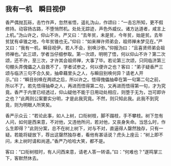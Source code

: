 ##  我有一机　瞬目视伊

香严偶抛瓦砾，击竹作声，忽然省悟，遥礼沩山，作颂曰：“一击忘所知，更不假修持。动容扬古路，不堕悄然机。处处无踪迹，声色外威仪。诸方达道者，咸言上上机。”沩山许之，仰山不许。严又曰：“去年贫，未是贫，今年贫，始是贫。去年贫犹有卓锥之地，今年贫锥也无。”仰曰：“如来禅许师弟会，祖师禅未梦见在。”严又曰：“我有一机，瞬目视伊，若人不会，别唤沙弥。”仰报沩曰：“且喜贤师弟会祖师禅也。”此三颂，学者当仔细参取。第一次颂，明明了悟，何以仰山不许？第二次颂，还不许，至三次，才许其会祖师禅，大事了毕。若论第三次颂，只同临济第三句棚头弄傀儡之人自救不了，学者试参之，何以便许之也？客曰：“弟子疑香严三颂与临济三句不合久矣，抽牵藉里头之人，与瞬目别唤何异？请老人开示。”曰：“瞬目别唤在两颂之后，所以许之。悟得傀儡抽牵在第一句第二句之前，所以不了。若先悟得抽牵之人，再进而悟得第二句，又再进而悟得第一句，才为究竟。香严于内里已经透过，仰山疑他不能于日用动处相应，则堕于无为，岂可即许之也？”此两则公案要实分明，才是此我究竟。不然，则只知此我。此我不到究竟，则为明眼人所笑矣。

香严示众云：“若论此事，如人上树，口衔树枝，脚不蹋枝，手不攀枝。树下忽有人问，如何是西来意，不对他，又违他所问，若对他，又丧身失命。当恁么时，作么生即得？”此则分案，总不在树上树下，对与不对，直逼得人罄然独存，只有一疑。若能将疑放下，荐出这罄然独存者，看他有甚话说？虎头上座云：“树上即不问，未上树时请和尚道。”香严乃哈哈大笑，都不是。

客曰：“口衔树枝时，有人问西来意，请老人答一转语。”曰：“何难也？”遂鸣掌三下，客默然休去。
